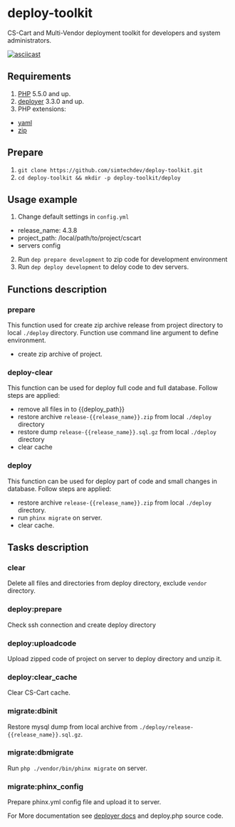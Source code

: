 # deploy-toolkit
CS-Cart and Multi-Vendor deployment toolkit for developers and system administrators.

[![asciicast](https://asciinema.org/a/dddsg010kaauba0g59o3nglo8.png)](https://asciinema.org/a/dddsg010kaauba0g59o3nglo8)

## Requirements
1. [PHP](https://secure.php.net/) 5.5.0 and up.
2. [deployer](http://deployer.org) 3.3.0 and up.
3. PHP extensions:
 - [yaml](https://pecl.php.net/package/yaml)
 - [zip](https://pecl.php.net/package/zip)

## Prepare
1. `git clone https://github.com/simtechdev/deploy-toolkit.git`
2. `cd deploy-toolkit && mkdir -p deploy-toolkit/deploy`

## Usage example
1. Change default settings in `config.yml`
  - release_name: 4.3.8
  - project_path: /local/path/to/project/cscart
  - servers config
2. Run `dep prepare development` to zip code for development environment
3. Run `dep deploy development` to deloy code to dev servers.

## Functions description
### prepare
This function used for create zip archive release from project directory to local `./deploy` directory.
Function use command line argument to define environment.

 - create zip archive of project.

### deploy-clear
This function can be used for deploy full code and full database.
Follow steps are applied:

 - remove all files in to {{deploy_path}}
 - restore archive `release-{{release_name}}.zip` from local `./deploy` directory
 - restore dump `release-{{release_name}}.sql.gz` from local `./deploy` directory
 - clear cache

### deploy
This function can be used for deploy part of code and small changes in database.
Follow steps are applied:

 - restore archive `release-{{release_name}}.zip` from local `./deploy` directory.
 - run `phinx migrate` on server.
 - clear cache.

## Tasks description
### clear
Delete all files and directories from deploy directory, exclude `vendor` directory.

### deploy:prepare
Check ssh connection and create deploy directory

### deploy:uploadcode
Upload zipped code of project on server to deploy directory and unzip it.

### deploy:clear_cache
Clear CS-Cart cache.

### migrate:dbinit
Restore mysql dump from local archive from `./deploy/release-{{release_name}}.sql.gz`.

### migrate:dbmigrate
Run `php ./vendor/bin/phinx migrate` on server.

### migrate:phinx_config
Prepare phinx.yml config file and upload it to server.

For More documentation see [deployer docs](http://deployer.org/docs) and deploy.php source code.
